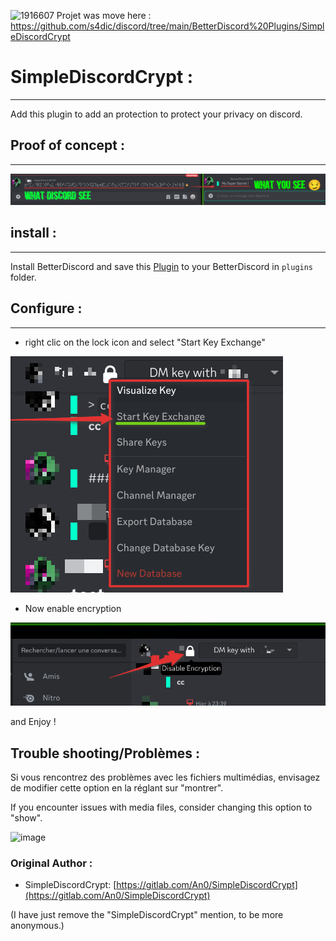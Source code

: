 
![1916607](https://github.com/user-attachments/assets/aee117fe-eca3-4827-b5fe-d98b98be3f2c)
Projet was move here : https://github.com/s4dic/discord/tree/main/BetterDiscord%20Plugins/SimpleDiscordCrypt

# SimpleDiscordCrypt :
------------
Add this plugin to add an protection to protect your privacy on discord.

## Proof of concept :
------------
![Screenshot](Screenshot.png)

## install :
------------
Install BetterDiscord and save this [Plugin](https://raw.githubusercontent.com/s4dic/SimpleDiscordCrypt/main/SimpleDiscordCryptLoader.plugin.js) to your BetterDiscord in `plugins` folder.

## Configure :
------------
* right clic on the lock icon and select "Start Key Exchange"

![Screenshot3](data/ScreenShoot3.png)

* Now enable encryption

![Screenshot2](data/ScreenShoot2.png)

and Enjoy !

## Trouble shooting/Problèmes :
Si vous rencontrez des problèmes avec les fichiers multimédias, envisagez de modifier cette option en la réglant sur "montrer".

If you encounter issues with media files, consider changing this option to "show".

![image](https://github.com/user-attachments/assets/834879d8-f056-4961-99f3-a8df40927509)


### Original Author :
* SimpleDiscordCrypt: [https://gitlab.com/An0/SimpleDiscordCrypt](https://gitlab.com/An0/SimpleDiscordCrypt)

(I have just remove the "SimpleDiscordCrypt" mention, to be more anonymous.)
